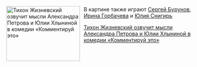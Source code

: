 <!--2025-07-07 11:45:01-->
<div class="yb">
  <div class="rss kino_kino"><a href="https://www.kino-teatr.ru/kino/news/y2025/7-7/38246/" title="Тихон Жизневский озвучит мысли Александра Петрова и Юлии Хлыниной в комедии «Комментируй это»"><img src="https://www.kino-teatr.ru/news/6/4/38246/poster.jpg" width="196" height="147" align="left" hspace="5" style="margin: 0px 10px 0px 5px" alt="Тихон Жизневский озвучит мысли Александра Петрова и Юлии Хлыниной в комедии «Комментируй это»"/></a>В картине также играют <a href=https://www.kino-teatr.ru/kino/acter/m/ros/617/bio/ target=_blank>Сергей Бурунов</a>, <a href=https://www.kino-teatr.ru/kino/acter/w/ros/37821/bio/ target=_blank>Ирина Горбачева</a> и <a href=https://www.kino-teatr.ru/kino/acter/w/ros/9301/bio/ target=_blank>Юлия Снигирь</a> <p class="titl"><a href="https://www.kino-teatr.ru/kino/news/y2025/7-7/38246/">Тихон Жизневский озвучит мысли Александра Петрова и Юлии Хлыниной в комедии «Комментируй это»</a></p></div>
</div>

